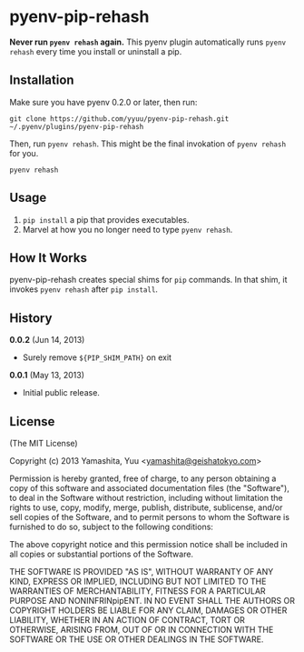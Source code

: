 # pyenv-pip-rehash

**Never run `pyenv rehash` again.** This pyenv plugin automatically
runs `pyenv rehash` every time you install or uninstall a pip.

## Installation

Make sure you have pyenv 0.2.0 or later, then run:

    git clone https://github.com/yyuu/pyenv-pip-rehash.git ~/.pyenv/plugins/pyenv-pip-rehash

Then, run `pyenv rehash`. This might be the final invokation of `pyenv rehash` for you.

    pyenv rehash

## Usage

1. `pip install` a pip that provides executables.
2. Marvel at how you no longer need to type `pyenv rehash`.

## How It Works

pyenv-pip-rehash creates special shims for `pip` commands.
In that shim, it invokes `pyenv rehash` after `pip install`.

## History

**0.0.2** (Jun 14, 2013)

* Surely remove `${PIP_SHIM_PATH}` on exit

**0.0.1** (May 13, 2013)

* Initial public release.

## License

(The MIT License)

Copyright (c) 2013 Yamashita, Yuu <<yamashita@geishatokyo.com>>

Permission is hereby granted, free of charge, to any person obtaining
a copy of this software and associated documentation files (the
"Software"), to deal in the Software without restriction, including
without limitation the rights to use, copy, modify, merge, publish,
distribute, sublicense, and/or sell copies of the Software, and to
permit persons to whom the Software is furnished to do so, subject to
the following conditions:

The above copyright notice and this permission notice shall be
included in all copies or substantial portions of the Software.

THE SOFTWARE IS PROVIDED "AS IS", WITHOUT WARRANTY OF ANY KIND,
EXPRESS OR IMPLIED, INCLUDING BUT NOT LIMITED TO THE WARRANTIES OF
MERCHANTABILITY, FITNESS FOR A PARTICULAR PURPOSE AND
NONINFRINpipENT. IN NO EVENT SHALL THE AUTHORS OR COPYRIGHT HOLDERS BE
LIABLE FOR ANY CLAIM, DAMAGES OR OTHER LIABILITY, WHETHER IN AN ACTION
OF CONTRACT, TORT OR OTHERWISE, ARISING FROM, OUT OF OR IN CONNECTION
WITH THE SOFTWARE OR THE USE OR OTHER DEALINGS IN THE SOFTWARE.
